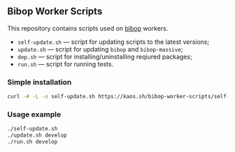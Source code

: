 ## Bibop Worker Scripts

This repository contains scripts used on [bibop](https://github.com/essentialkaos/bibop) workers.

- `self-update.sh` — script for updating scripts to the latest versions;
- `update.sh` — script for updating `bibop` and `bibop-massive`;
- `dep.sh` — script for installing/uninstalling reqiured packages;
- `run.sh` — script for running tests.

### Simple installation

```bash
curl -# -L -o self-update.sh https://kaos.sh/bibop-worker-scripts/self-update.sh && chmod +x self-update.sh && ./self-update.sh && ./update.sh

```

### Usage example

```bash
./self-update.sh
./update.sh develop
./run.sh develop

```
